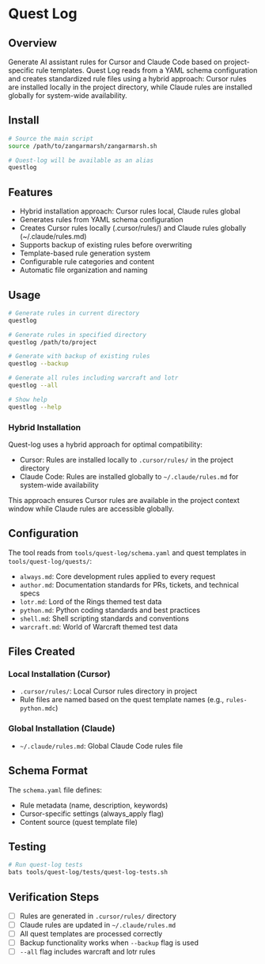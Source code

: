 # Quest Log

## Overview

Generate AI assistant rules for Cursor and Claude Code based on project-specific rule templates. Quest Log reads from a YAML schema configuration and creates standardized rule files using a hybrid approach: Cursor rules are installed locally in the project directory, while Claude rules are installed globally for system-wide availability.

## Install

```bash
# Source the main script
source /path/to/zangarmarsh/zangarmarsh.sh

# Quest-log will be available as an alias
questlog
```

## Features

- Hybrid installation approach: Cursor rules local, Claude rules global
- Generates rules from YAML schema configuration
- Creates Cursor rules locally (.cursor/rules/) and Claude rules globally (~/.claude/rules.md)
- Supports backup of existing rules before overwriting
- Template-based rule generation system
- Configurable rule categories and content
- Automatic file organization and naming

## Usage

```bash
# Generate rules in current directory
questlog

# Generate rules in specified directory
questlog /path/to/project

# Generate with backup of existing rules
questlog --backup

# Generate all rules including warcraft and lotr
questlog --all

# Show help
questlog --help
```

### Hybrid Installation

Quest-log uses a hybrid approach for optimal compatibility:

- Cursor: Rules are installed locally to `.cursor/rules/` in the project directory
- Claude Code: Rules are installed globally to `~/.claude/rules.md` for system-wide availability

This approach ensures Cursor rules are available in the project context window while Claude rules are accessible globally.

## Configuration

The tool reads from `tools/quest-log/schema.yaml` and quest templates in `tools/quest-log/quests/`:

- `always.md`: Core development rules applied to every request
- `author.md`: Documentation standards for PRs, tickets, and technical specs
- `lotr.md`: Lord of the Rings themed test data
- `python.md`: Python coding standards and best practices
- `shell.md`: Shell scripting standards and conventions
- `warcraft.md`: World of Warcraft themed test data

## Files Created

### Local Installation (Cursor)

- `.cursor/rules/`: Local Cursor rules directory in project
- Rule files are named based on the quest template names (e.g., `rules-python.mdc`)

### Global Installation (Claude)

- `~/.claude/rules.md`: Global Claude Code rules file

## Schema Format

The `schema.yaml` file defines:

- Rule metadata (name, description, keywords)
- Cursor-specific settings (always_apply flag)
- Content source (quest template file)

## Testing

```bash
# Run quest-log tests
bats tools/quest-log/tests/quest-log-tests.sh
```

## Verification Steps

- [ ] Rules are generated in `.cursor/rules/` directory
- [ ] Claude rules are updated in `~/.claude/rules.md`
- [ ] All quest templates are processed correctly
- [ ] Backup functionality works when `--backup` flag is used
- [ ] `--all` flag includes warcraft and lotr rules
